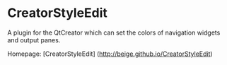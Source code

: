 CreatorStyleEdit
================

A plugin for the QtCreator which can set the colors of navigation widgets and output panes.

Homepage: [CreatorStyleEdit] (http://beige.github.io/CreatorStyleEdit)

